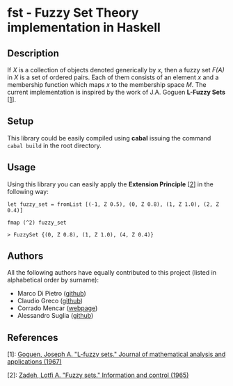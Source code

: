 # fst - Fuzzy Set Theory implementation in Haskell

## Description

If *X* is a collection of objects denoted generically by *x*, then a fuzzy set *F(A)* in *X* is a set of ordered pairs. Each of them consists of an element *x* and a membership function which maps *x* to the membership space *M*. The current implementation is inspired by the work of J.A. Goguen **L-Fuzzy Sets** [[1](#lfuzzysets)].

## Setup 

This library could be easily compiled using **cabal** issuing the command `cabal build` in the root directory.

## Usage

Using this library you can easily apply the **Extension Principle** [[2](#fuzzysets)] in the following way:
```
let fuzzy_set = fromList [(-1, Z 0.5), (0, Z 0.8), (1, Z 1.0), (2, Z 0.4)]

fmap (^2) fuzzy_set 

> FuzzySet {(0, Z 0.8), (1, Z 1.0), (4, Z 0.4)}
```

## Authors

All the following authors have equally contributed to this project (listed in alphabetical order by surname):

- Marco Di Pietro ([github](https://github.com/mdip))
- Claudio Greco ([github](https://github.com/claudiogreco))
- Corrado Mencar ([webpage](https://sites.google.com/site/cilabuniba/people/faculty/mencar))
- Alessandro Suglia ([github](https://github.com/aleSuglia))
 
## References
<a name="lfuzzysets">[1]:</a> [Goguen, Joseph A. "L-fuzzy sets." Journal of mathematical analysis and applications (1967)](http://www.sciencedirect.com/science/article/pii/0022247X67901898)

<a name="fuzzysets">[2]:</a> [Zadeh, Lotfi A. "Fuzzy sets." Information and control (1965)](http://www.sciencedirect.com/science/article/pii/S001999586590241X)

